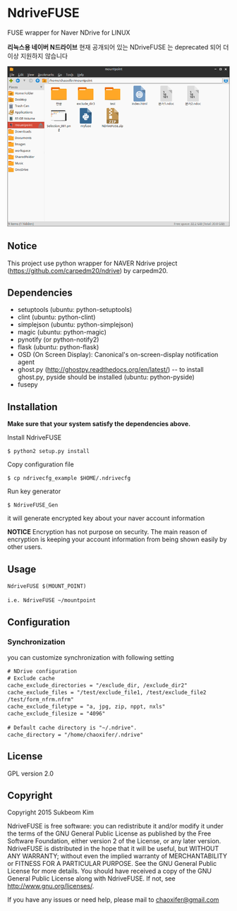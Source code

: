 # NdriveFUSE
FUSE wrapper for Naver NDrive for LINUX

**리눅스용 네이버 N드라이브**
현재 공개되어 있는 NDriveFUSE 는 deprecated 되어 더이상 지원하지 않습니다

![](https://github.com/seokbeomKim/NdriveFUSE/blob/gh-pages/screenshot_001.png)
## Notice
This project use python wrapper for NAVER Ndrive project (https://github.com/carpedm20/ndrive) by carpedm20.

## Dependencies
- setuptools (ubuntu: python-setuptools)
- clint (ubuntu: python-clint)
- simplejson (ubuntu: python-simplejson)
- magic (ubuntu: python-magic)
- pynotify (or python-notify2)
- flask (ubuntu: python-flask)
- OSD (On Screen Display): Canonical's on-screen-display notification agent
- ghost.py (http://ghostpy.readthedocs.org/en/latest/)
-- to install ghost.py, pyside should be installed (ubuntu: python-pyside)
- fusepy

## Installation
**Make sure that your system satisfy the dependencies above.**

Install NdriveFUSE
```
$ python2 setup.py install
```

Copy configuration file
```
$ cp ndrivecfg_example $HOME/.ndrivecfg
```

Run key generator 
```
$ NdriveFUSE_Gen
```
   it will generate encrypted key about your naver account information
   
   **NOTICE** Encryption has not purpose on security. The main reason of
   encryption is keeping your account information from being shown easily by 
   other users.

## Usage
```
NdriveFUSE $(MOUNT_POINT)

i.e. NdriveFUSE ~/mountpoint
```

## Configuration
### Synchronization
you can customize synchronization with following setting
```
# NDrive configuration
# Exclude cache
cache_exclude_directories = "/exclude_dir, /exclude_dir2"
cache_exclude_files = "/test/exclude_file1, /test/exclude_file2 /test/form_nfrm.nfrm"
cache_exclude_filetype = "a, jpg, zip, nppt, nxls"
cache_exclude_filesize = "4096"

# Default cache directory is "~/.ndrive".
cache_directory = "/home/chaoxifer/.ndrive"
```

## License
GPL version 2.0

## Copyright
Copyright 2015 Sukbeom Kim

NdriveFUSE is free software: you can redistribute it and/or modify
it under the terms of the GNU General Public License as published by
the Free Software Foundation, either version 2 of the License, or
any later version.
NdriveFUSE is distributed in the hope that it will be useful,
but WITHOUT ANY WARRANTY; without even the implied warranty of
MERCHANTABILITY or FITNESS FOR A PARTICULAR PURPOSE.  See the
GNU General Public License for more details.
You should have received a copy of the GNU General Public License
along with NdriveFUSE.  If not, see <http://www.gnu.org/licenses/>.


If you have any issues or need help, please mail to chaoxifer@gmail.com
